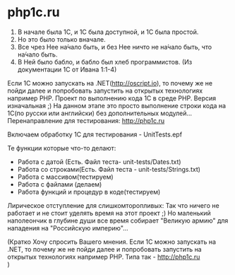 # php1c.ru
1. В начале была 1С, и 1С была доступной, и 1С была простой.
2. Но это было только вначале.
3. Все чрез Нее на́чало быть, и без Нее ничто не на́чало быть, что на́чало быть.
4. В Ней было бабло, и бабло был хлеб программистов.
(Из документации 1С от Ивана 1:1-4)

Если 1С можно запускать на .NET(http://oscript.io), то почему же  не пойди далее и попробовать запустить на открытых технологиях например PHP.
Проект по выполнению кода 1С в среде PHP. Версия изначальная ;)
На данном этапе это просто выполнение строки кода на 1С(по русски или английски) без дополнительных модулей...
Перенаправление для тестирования: http://php1c.ru

Включаем обработку 1С для тестирования - UnitTests.epf

Те функции которые что-то делают:
- Работа с датой (Есть. Файл теста- unit-tests/Dates.txt)
- Работа со строками(Есть. Файл теста - unit-tests/Strings.txt)
- Работа с массивом(тестируем)
- Работа с файлами (делаем)
- Работа функций и процедур в коде(тестируем)


Лирическое отступление для слишкомторопливых:
Так что ничего не работает и не стоит уделять время на этот проект ;)
Но маленький наполеончик в глубине души все время собирает "Великую армию" для нападения на "Российскую империю"...

(Кратко
Хочу спросить Вашего мнения. Если 1С можно запускать на .NET, то почему же  не пойди далее и попробовать запустить на открытых технологиях например PHP. Типа так - http://php1c.ru  
)